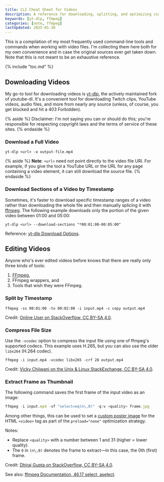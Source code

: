 ```yaml
---
title: CLI Cheat Sheet for Videos
description: A reference for downloading, splitting, and optimizing videos with CLI tools.
keywords: [yt-dlp, ffmpeg]
categories: [note, ffmpeg]
lastUpdated: 2025-01-30
---
```


This is a compilation of my most frequently used command-line tools and commands when working with video files. I'm collecting them here both for my own convenience and in case the original sources ever get taken down. Note that this is not meant to be an exhaustive reference.

{% include "toc.md" %}

## Downloading Videos

My go-to tool for downloading videos is [yt-dlp](https://github.com/yt-dlp/yt-dlp), the actively maintained fork of youtube-dl. It's a convenient tool for downloading Twitch clips, YouTube videos, audio files, and more from nearly any source (unless, of course, you get blocked and hit a 403 Forbidden).

{% aside %}
Disclaimer: I'm not saying you can or should do this; you're responsible for respecting copyright laws and the terms of service of these sites.
{% endaside %}

### Download a Full Video

``` {data-copyable="true"}
yt-dlp <url> -o output-file.mp4
```

{% aside %}
**Note**: `<url>` need not point directly to the video file URI. For example, if you give the tool a YouTube URL or the URL for any page containing a video element, it can still download the source file.
{% endaside %}

### Download Sections of a Video by Timestamp

Sometimes, it's faster to download specific timestamp ranges of a video rather than downloading the whole file and then manually splicing it with [ffmpeg](#ffmpeg). The following example downloads only the portion of the given video between 01:00 and 05:00:

``` {data-copyable="true"}
yt-dlp <url> --download-sections "*00:01:00-00:05:00"
```

Reference: [yt-dlp Download Options](https://github.com/yt-dlp/yt-dlp?tab=readme-ov-file#download-options).

## Editing Videos

Anyone who's ever edited videos before knows that there are really only three kinds of tools:

1. [FFmpeg](https://www.ffmpeg.org/),
2. FFmpeg wrappers, and
3. Tools that wish they were FFmpeg.

### Split by Timestamp

``` {data-copyable="true"}
ffmpeg -ss 00:01:00 -to 00:02:00 -i input.mp4 -c copy output.mp4
```

Credit: [Online User on StackOverflow, CC BY-SA 4.0](https://stackoverflow.com/a/42827058/5323344).

### Compress File Size

Use the `-vcodec` option to compress the input file using one of ffmpeg's supported codecs. This example uses H.265, but you can also use the older `libx264` (H.264 codec). 

``` {data-copyable="true"}
ffmpeg -i input.mp4 -vcodec libx265 -crf 28 output.mp4
```

Credit: [Vicky Chijwani on the Unix & Linux StackExchange, CC BY-SA 4.0](https://unix.stackexchange.com/a/38380/311005).

### Extract Frame as Thumbnail

The following command saves the first frame of the input video as an image:

```js {data-copyable="true"}
ffmpeg -i input.mp4 -vf "select=eq(n\,0)" -q:v <quality> frame.jpg
```

Among other things, this can be used to set a [custom poster image](https://developer.mozilla.org/en-US/docs/Web/API/HTMLVideoElement/poster) for the HTML `<video>` tag as part of the `preload="none"` optimization strategy.

Notes:

- Replace `<quality>` with a number between 1 and 31 (higher = lower quality).
- The `0` in `(n\,0)` denotes the frame to extract—in this case, the 0th (first) frame.

Credit: [Dhiraj Gupta on StackOverflow, CC BY-SA 4.0](https://stackoverflow.com/a/44073745/5323344).

See also: [ffmpeg Documentation, 46.17 select, aselect](https://ffmpeg.org/ffmpeg-all.html#select_002c-aselect).
